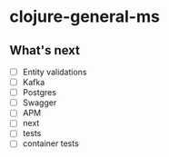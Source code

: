 # clojure-general-ms

## What's next

- [ ] Entity validations
- [ ] Kafka
- [ ] Postgres
- [ ] Swagger
- [ ] APM
- [ ] next
- [ ] tests
- [ ] container tests